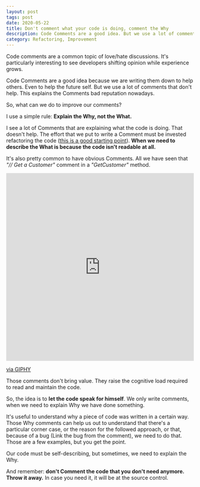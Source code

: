 ```yaml
---
layout: post
tags: post
date: 2020-05-22
title: Don't comment what your code is doing, comment the Why
description: Code Comments are a good idea. But we use a lot of comments that don't help. This explains the Comments bad reputation nowadays.
category: Refactoring, Improvement
---
```


Code comments are a common topic of love/hate discussions.
It's particularly interesting to see developers shifting opinion while experience grows.

Code Comments are a good idea because we are writing them down to help others. Even to help the future self.
But we use a lot of comments that don't help. This explains the Comments bad reputation nowadays.

So, what can we do to improve our comments?

I use a simple rule: **Explain the Why, not the What.**

I see a lot of Comments that are explaining what the code is doing. That doesn't help.
The effort that we put to write a Comment must be invested refactoring the code ([this is a good starting point](https://gsferreira.com/archive/2019/10/a-simple-tip-to-improve-your-code-maintainability-decompose-if-statements-into-methods/)).
**When we need to describe the What is because the code isn't readable at all.**

It's also pretty common to have obvious Comments. All we have seen that _"// Get a Customer"_ comment in a _"GetCustomer"_ method.

<div style="width:100%;height:0;padding-bottom:100%;position:relative;"><iframe src="https://giphy.com/embed/gF8vDz0XAUfIWx9jUW" width="100%" height="100%" style="position:absolute" frameBorder="0" class="giphy-embed" allowFullScreen></iframe></div><p><a href="https://giphy.com/gifs/memecandy-gF8vDz0XAUfIWx9jUW">via GIPHY</a></p>

Those comments don't bring value. They raise the cognitive load required to read and maintain the code.

So, the idea is to **let the code speak for himself**. We only write comments, when we need to explain Why we have done something.

It's useful to understand why a piece of code was written in a certain way.
Those Why comments can help us out to understand that there's a particular corner case, or the reason for the followed approach, or that, because of a bug (Link the bug from the comment), we need to do that.
Those are a few examples, but you get the point.

Our code must be self-describing, but sometimes, we need to explain the Why.

And remember: **don't Comment the code that you don't need anymore. Throw it away.** In case you need it, it will be at the source control.
